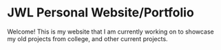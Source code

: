# JWL Personal Website/Portfolio
Welcome! This is my website that I am currently working on to showcase my old projects from college, and other current projects. 

